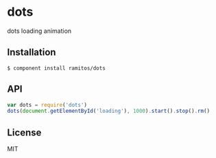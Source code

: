 # dots

  dots loading animation

## Installation

    $ component install ramitos/dots

## API

```js
var dots = require('dots')
dots(document.getElementById('loading'), 1000).start().stop().rm()
```

## License

  MIT
